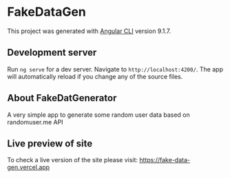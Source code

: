 # FakeDataGen

This project was generated with [Angular CLI](https://github.com/angular/angular-cli) version 9.1.7.

## Development server

Run `ng serve` for a dev server. Navigate to `http://localhost:4200/`. The app will automatically reload if you change any of the source files.

## About FakeDatGenerator

A very simple app to generate some random user data based on randomuser.me API

## Live preview of site

To check a live version of the site please visit: https://fake-data-gen.vercel.app
